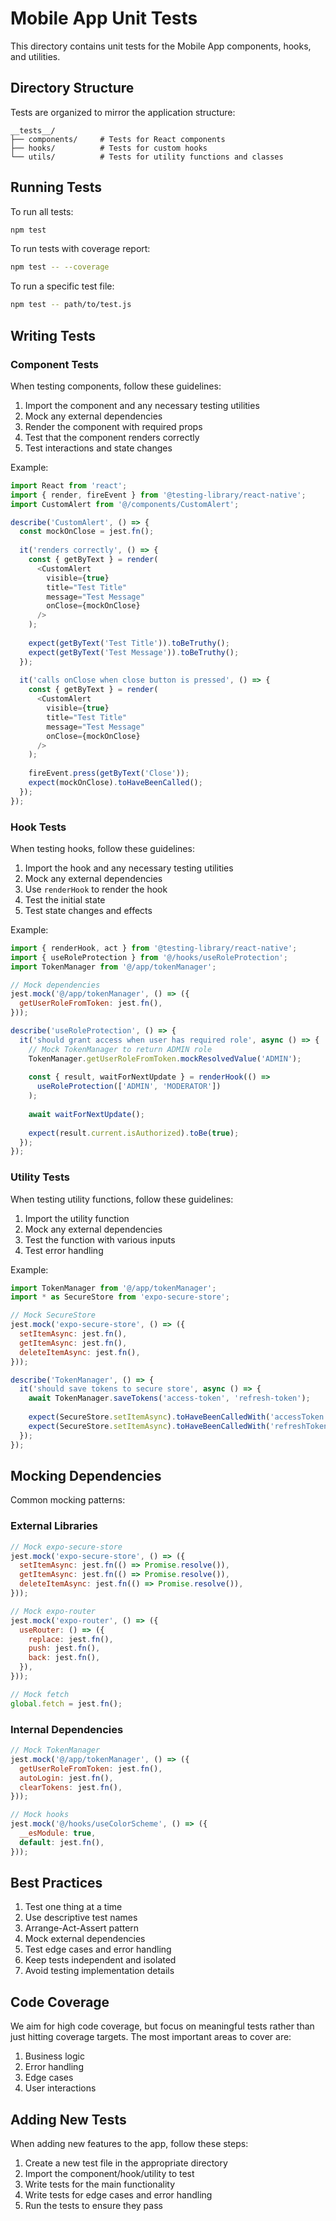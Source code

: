 # Mobile App Unit Tests

This directory contains unit tests for the Mobile App components, hooks, and utilities.

## Directory Structure

Tests are organized to mirror the application structure:

```
__tests__/
├── components/     # Tests for React components
├── hooks/          # Tests for custom hooks
└── utils/          # Tests for utility functions and classes
```

## Running Tests

To run all tests:

```bash
npm test
```

To run tests with coverage report:

```bash
npm test -- --coverage
```

To run a specific test file:

```bash
npm test -- path/to/test.js
```

## Writing Tests

### Component Tests

When testing components, follow these guidelines:

1. Import the component and any necessary testing utilities
2. Mock any external dependencies
3. Render the component with required props
4. Test that the component renders correctly
5. Test interactions and state changes

Example:

```javascript
import React from 'react';
import { render, fireEvent } from '@testing-library/react-native';
import CustomAlert from '@/components/CustomAlert';

describe('CustomAlert', () => {
  const mockOnClose = jest.fn();
  
  it('renders correctly', () => {
    const { getByText } = render(
      <CustomAlert 
        visible={true} 
        title="Test Title" 
        message="Test Message" 
        onClose={mockOnClose} 
      />
    );
    
    expect(getByText('Test Title')).toBeTruthy();
    expect(getByText('Test Message')).toBeTruthy();
  });
  
  it('calls onClose when close button is pressed', () => {
    const { getByText } = render(
      <CustomAlert 
        visible={true} 
        title="Test Title" 
        message="Test Message" 
        onClose={mockOnClose} 
      />
    );
    
    fireEvent.press(getByText('Close'));
    expect(mockOnClose).toHaveBeenCalled();
  });
});
```

### Hook Tests

When testing hooks, follow these guidelines:

1. Import the hook and any necessary testing utilities
2. Mock any external dependencies
3. Use `renderHook` to render the hook
4. Test the initial state
5. Test state changes and effects

Example:

```javascript
import { renderHook, act } from '@testing-library/react-native';
import { useRoleProtection } from '@/hooks/useRoleProtection';
import TokenManager from '@/app/tokenManager';

// Mock dependencies
jest.mock('@/app/tokenManager', () => ({
  getUserRoleFromToken: jest.fn(),
}));

describe('useRoleProtection', () => {
  it('should grant access when user has required role', async () => {
    // Mock TokenManager to return ADMIN role
    TokenManager.getUserRoleFromToken.mockResolvedValue('ADMIN');
    
    const { result, waitForNextUpdate } = renderHook(() => 
      useRoleProtection(['ADMIN', 'MODERATOR'])
    );
    
    await waitForNextUpdate();
    
    expect(result.current.isAuthorized).toBe(true);
  });
});
```

### Utility Tests

When testing utility functions, follow these guidelines:

1. Import the utility function
2. Mock any external dependencies
3. Test the function with various inputs
4. Test error handling

Example:

```javascript
import TokenManager from '@/app/tokenManager';
import * as SecureStore from 'expo-secure-store';

// Mock SecureStore
jest.mock('expo-secure-store', () => ({
  setItemAsync: jest.fn(),
  getItemAsync: jest.fn(),
  deleteItemAsync: jest.fn(),
}));

describe('TokenManager', () => {
  it('should save tokens to secure store', async () => {
    await TokenManager.saveTokens('access-token', 'refresh-token');
    
    expect(SecureStore.setItemAsync).toHaveBeenCalledWith('accessToken', 'access-token');
    expect(SecureStore.setItemAsync).toHaveBeenCalledWith('refreshToken', 'refresh-token');
  });
});
```

## Mocking Dependencies

Common mocking patterns:

### External Libraries

```javascript
// Mock expo-secure-store
jest.mock('expo-secure-store', () => ({
  setItemAsync: jest.fn(() => Promise.resolve()),
  getItemAsync: jest.fn(() => Promise.resolve()),
  deleteItemAsync: jest.fn(() => Promise.resolve()),
}));

// Mock expo-router
jest.mock('expo-router', () => ({
  useRouter: () => ({
    replace: jest.fn(),
    push: jest.fn(),
    back: jest.fn(),
  }),
}));

// Mock fetch
global.fetch = jest.fn();
```

### Internal Dependencies

```javascript
// Mock TokenManager
jest.mock('@/app/tokenManager', () => ({
  getUserRoleFromToken: jest.fn(),
  autoLogin: jest.fn(),
  clearTokens: jest.fn(),
}));

// Mock hooks
jest.mock('@/hooks/useColorScheme', () => ({
  __esModule: true,
  default: jest.fn(),
}));
```

## Best Practices

1. Test one thing at a time
2. Use descriptive test names
3. Arrange-Act-Assert pattern
4. Mock external dependencies
5. Test edge cases and error handling
6. Keep tests independent and isolated
7. Avoid testing implementation details

## Code Coverage

We aim for high code coverage, but focus on meaningful tests rather than just hitting coverage targets. The most important areas to cover are:

1. Business logic
2. Error handling
3. Edge cases
4. User interactions

## Adding New Tests

When adding new features to the app, follow these steps:

1. Create a new test file in the appropriate directory
2. Import the component/hook/utility to test
3. Write tests for the main functionality
4. Write tests for edge cases and error handling
5. Run the tests to ensure they pass 